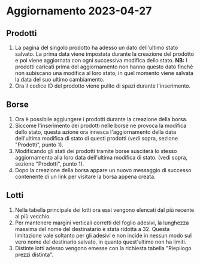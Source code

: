 <h1>Aggiornamento 2023-04-27</h1>

<h2>Prodotti</h2>

1. La pagina del singolo prodotto ha adesso un dato dell'ultimo stato salvato. La prima data viene impostata durante la creazione del prodotto e poi viene aggiornata con ogni successiva modifica dello stato. **NB:** I prodotti caricati prima del aggiornamento non hanno questo dato finchè non subiscano una modifica al loro stato, in quel momento viene salvata la data del suo ultimo cambiamento.
2. Ora il codice ID del prodotto viene pulito di spazi durante l'inserimento. 

<h2>Borse</h2>

1. Ora è possibile aggiungere i prodotti durante la creazione della borsa.
2. Siccome l'inserimento dei prodotti nelle borse ne provoca la modifica dello stato, questa azione ora innesca l'aggiornamento della data dell'ultima modifica di stato di questi prodotti (vedi sopra, sezione "Prodotti", punto 1). 
3. Modificando gli stati dei prodotti tramite borse susciterà lo stesso aggiornamento alla loro data dell'ultima modifica di stato. (vedi sopra, sezione "Prodotti", punto 1).
4. Dopo la creazione della borsa appare un nuovo messaggio di successo contenente di un link per visitare la borsa appena creata.

<h2>Lotti</h2>

1. Nella tabella principale dei lotti ora essi vengono elencati dal più recente al più vecchio.
2. Per mantenere margini verticali corretti del foglio adesivi, la lunghezza massima del nome del destinatario è stata ridotta a 32. Questa limitazione vale soltanto per gli adesivi e non incide in nessun modo sul vero nome del destinario salvato, in quanto quest'ultimo non ha limiti. 
3. Distinte lotti adesso vengono emesse con la richiesta tabella "Riepilogo prezzi distinta". 
